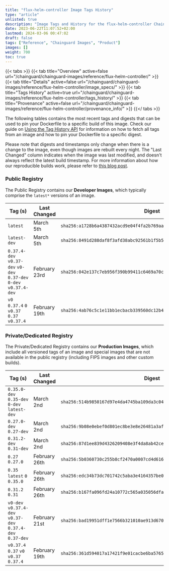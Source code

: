 ```yaml
---
title: "flux-helm-controller Image Tags History"
type: "article"
unlisted: true
description: "Image Tags and History for the flux-helm-controller Chainguard Image"
date: 2023-06-22T11:07:52+02:00
lastmod: 2024-03-06 00:47:02
draft: false
tags: ["Reference", "Chainguard Images", "Product"]
images: []
weight: 700
toc: true
---
```


{{< tabs >}}
{{< tab title="Overview" active=false url="/chainguard/chainguard-images/reference/flux-helm-controller/" >}}
{{< tab title="Details" active=false url="/chainguard/chainguard-images/reference/flux-helm-controller/image_specs/" >}}
{{< tab title="Tags History" active=true url="/chainguard/chainguard-images/reference/flux-helm-controller/tags_history/" >}}
{{< tab title="Provenance" active=false url="/chainguard/chainguard-images/reference/flux-helm-controller/provenance_info/" >}}
{{</ tabs >}}

The following tables contains the most recent tags and digests that can be used to pin your Dockerfile to a specific build of this image. Check our guide on [Using the Tag History API](/chainguard/chainguard-images/using-the-tag-history-api/) for information on how to fetch all tags from an image and how to pin your Dockerfile to a specific digest.

Please note that digests and timestamps only change when there is a change to the image, even though images are rebuilt every night. The "Last Changed" column indicates when the image was last modified, and doesn't always reflect the latest build timestamp. For more information about how our reproducible builds work, please refer to [this blog post](https://www.chainguard.dev/unchained/reproducing-chainguards-reproducible-image-builds).

### Public Registry
The Public Registry contains our **Developer Images**, which typically comprise the `latest*` versions of an image.

| Tag (s)                                                             | Last Changed  | Digest                                                                    |
|---------------------------------------------------------------------|---------------|---------------------------------------------------------------------------|
|  `latest`                                                           | March 5th     | `sha256:a1728b6a4387432acd9e04f4fa2b769aaf037d057bee798d71754d45202e1724` |
|  `latest-dev`                                                       | March 5th     | `sha256:8491d288daf8f3afd38abc92561b1f5b5e75e95aaeebe2c42d2bd17bef92a159` |
|  `0.37.4-dev` `v0.37-dev` `v0-dev` `0.37-dev` `0-dev` `v0.37.4-dev` | February 23rd | `sha256:042e137c7eb956f390b99411c6469a70cd7d8ef9d074f828427fb44ad9e6d9d5` |
|  `v0` `0.37.4` `0` `v0.37` `0.37` `v0.37.4`                         | February 19th | `sha256:4ab76c5c1e11bb1ecbacb339560dc12b4d56119283aa082ed70d74baec14afc3` |


### Private/Dedicated Registry
The Private/Dedicated Registry contains our **Production Images**, which include all versioned tags of an image and special images that are not available in the public registry (including FIPS images and other custom builds).

| Tag (s)                                                     | Last Changed  | Digest                                                                    |
|-------------------------------------------------------------|---------------|---------------------------------------------------------------------------|
|  `0.35.0-dev` `0.35-dev` `0-dev` `latest-dev`               | March 2nd     | `sha256:514b9850167d97e4da4745ba109da3c04d3a22581133f4f60125e2f80f83e21d` |
|  `0.27.0-dev` `0.27-dev`                                    | March 2nd     | `sha256:9b08e0ebef0d801ec8be3e8e26481a3af7abbbc581f6dbe5e9f1b1f117b87735` |
|  `0.31.2-dev` `0.31-dev`                                    | March 2nd     | `sha256:87d1ee839d4326209408e3f4da8ab42cee99e95426f4d09ae7c59a7fca2f0d5a` |
|  `0.27` `0.27.0`                                            | February 26th | `sha256:5b0360730c255b8cf2470a0007cd4d6168c6ae2f0d5a0d41e98ff281c7c4cbc1` |
|  `0.35` `latest` `0` `0.35.0`                               | February 26th | `sha256:edc34b73dc701742c5aba3e4164357be0d352cfa97a43788636cb88cc0dbe0d2` |
|  `0.31.2` `0.31`                                            | February 26th | `sha256:b167fa096fd24a10772c565a035056dfae7d63e4d26447933d64956d10d8540b` |
|  `v0-dev` `v0.37.4-dev` `v0.37-dev` `0.37.4-dev` `0.37-dev` | February 21st | `sha256:bad19951dff1e7566b321010ae913d670bf160b6594b7b9ba0dd502a08c86ca0` |
|  `v0.37.4` `0.37` `v0` `v0.37` `0.37.4`                     | February 19th | `sha256:361d594017a17421f9e01cacbe6ba5765c397c5c59402c31aaf817c1428445d0` |

